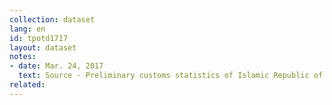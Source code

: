```yaml
---
collection: dataset
lang: en
id: tpotd1717
layout: dataset
notes: 
- date: Mar. 24, 2017
  text: Source - Preliminary customs statistics of Islamic Republic of Iran
related:
---
```

